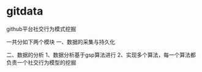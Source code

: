 # gitdata
github平台社交行为模式挖掘


一共分如下两个模块
一、数据的采集与持久化


二、数据的分析
  1、数据分析基于gsp算法进行
  2、实现多个算法，每一个算法都负责一个社交行为模型的挖掘
